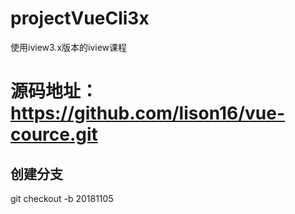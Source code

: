 # projectVueCli3x
使用iview3.x版本的iview课程

# 源码地址：https://github.com/lison16/vue-cource.git  

## 创建分支
git checkout -b 20181105
